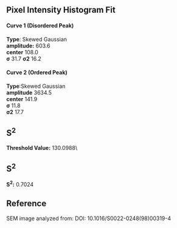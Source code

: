 ## Pixel Intensity Histogram Fit

#### Curve 1 (Disordered Peak)
**Type**: Skewed Gaussian\
**amplitude:** 603.6\
**center** 108.0\
**σ** 31.7
**σ2** 16.2


#### Curve 2 (Ordered Peak)
**Type**:Skewed Gaussian\
**amplitude** 3634.5\
**center** 141.9\
**σ** 11.8\
**σ2** 17.7


## S<sup>2</sup>
**Threshold Value:** 130.0988\
## S<sup>2</sup>
**S<sup>2</sup>:** 0.7024












## Reference
SEM image analyzed from:
DOI: 10.1016/S0022-0248(98)00319-4
